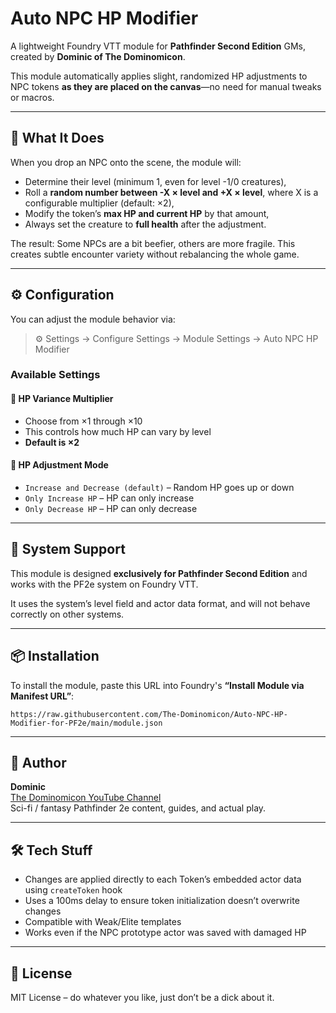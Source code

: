 # Auto NPC HP Modifier

A lightweight Foundry VTT module for **Pathfinder Second Edition** GMs, created by **Dominic of The Dominomicon**.

This module automatically applies slight, randomized HP adjustments to NPC tokens **as they are placed on the canvas**—no need for manual tweaks or macros.

---

## 🎯 What It Does

When you drop an NPC onto the scene, the module will:
- Determine their level (minimum 1, even for level -1/0 creatures),
- Roll a **random number between -X × level and +X × level**, where X is a configurable multiplier (default: ×2),
- Modify the token’s **max HP and current HP** by that amount,
- Always set the creature to **full health** after the adjustment.

The result: Some NPCs are a bit beefier, others are more fragile. This creates subtle encounter variety without rebalancing the whole game.

---

## ⚙️ Configuration

You can adjust the module behavior via:

> ⚙️ Settings → Configure Settings → Module Settings → Auto NPC HP Modifier

### Available Settings

#### 🔢 HP Variance Multiplier
- Choose from ×1 through ×10
- This controls how much HP can vary by level
- **Default is ×2**

#### 🔄 HP Adjustment Mode
- `Increase and Decrease (default)` – Random HP goes up or down
- `Only Increase HP` – HP can only increase
- `Only Decrease HP` – HP can only decrease

---

## 🧠 System Support

This module is designed **exclusively for Pathfinder Second Edition** and works with the PF2e system on Foundry VTT.

It uses the system’s level field and actor data format, and will not behave correctly on other systems.

---

## 📦 Installation

To install the module, paste this URL into Foundry's **“Install Module via Manifest URL”**:

```
https://raw.githubusercontent.com/The-Dominomicon/Auto-NPC-HP-Modifier-for-PF2e/main/module.json
```

---

## 🧙 Author

**Dominic**  
[The Dominomicon YouTube Channel](https://www.youtube.com/@TheDominomicon)  
Sci-fi / fantasy Pathfinder 2e content, guides, and actual play.

---

## 🛠 Tech Stuff

- Changes are applied directly to each Token’s embedded actor data using `createToken` hook
- Uses a 100ms delay to ensure token initialization doesn’t overwrite changes
- Compatible with Weak/Elite templates
- Works even if the NPC prototype actor was saved with damaged HP

---

## 🧪 License

MIT License – do whatever you like, just don’t be a dick about it.
